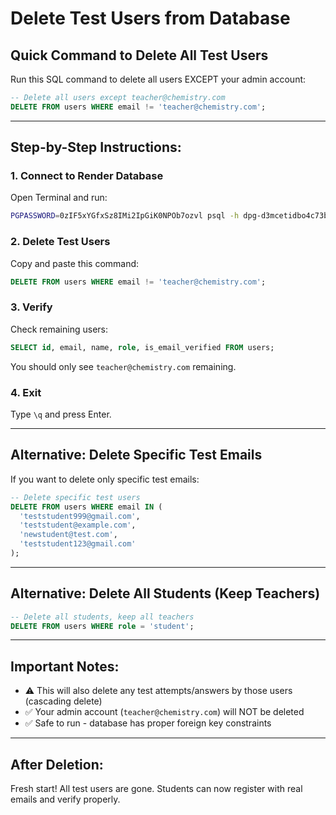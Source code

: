# Delete Test Users from Database

## Quick Command to Delete All Test Users

Run this SQL command to delete all users EXCEPT your admin account:

```sql
-- Delete all users except teacher@chemistry.com
DELETE FROM users WHERE email != 'teacher@chemistry.com';
```

---

## Step-by-Step Instructions:

### 1. Connect to Render Database

Open Terminal and run:

```bash
PGPASSWORD=0zIF5xYGfxSz8IMi2IpGiK0NPOb7ozvl psql -h dpg-d3mcetidbo4c73boac30-a.oregon-postgres.render.com -U chemistry_test_db_user chemistry_test_db
```

### 2. Delete Test Users

Copy and paste this command:

```sql
DELETE FROM users WHERE email != 'teacher@chemistry.com';
```

### 3. Verify

Check remaining users:

```sql
SELECT id, email, name, role, is_email_verified FROM users;
```

You should only see `teacher@chemistry.com` remaining.

### 4. Exit

Type `\q` and press Enter.

---

## Alternative: Delete Specific Test Emails

If you want to delete only specific test emails:

```sql
-- Delete specific test users
DELETE FROM users WHERE email IN (
  'teststudent999@gmail.com',
  'teststudent@example.com',
  'newstudent@test.com',
  'teststudent123@gmail.com'
);
```

---

## Alternative: Delete All Students (Keep Teachers)

```sql
-- Delete all students, keep all teachers
DELETE FROM users WHERE role = 'student';
```

---

## Important Notes:

- ⚠️ This will also delete any test attempts/answers by those users (cascading delete)
- ✅ Your admin account (`teacher@chemistry.com`) will NOT be deleted
- ✅ Safe to run - database has proper foreign key constraints

---

## After Deletion:

Fresh start! All test users are gone. Students can now register with real emails and verify properly.
